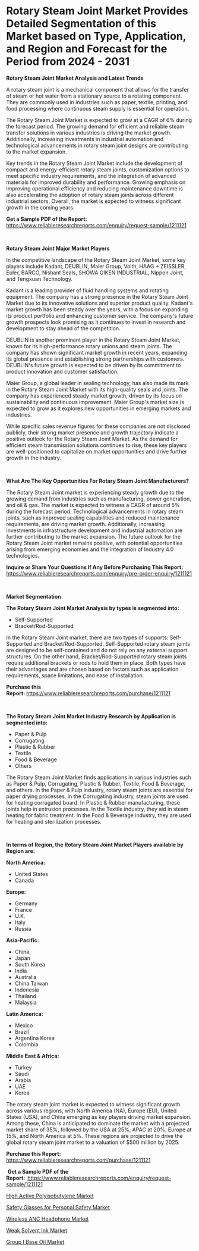 <p><h1>Rotary Steam Joint Market Provides Detailed Segmentation of this Market based on Type, Application, and Region and Forecast for the Period from 2024 - 2031</h1></p><p><strong>Rotary Steam Joint Market Analysis and Latest Trends</strong></p>
<p><p>A rotary steam joint is a mechanical component that allows for the transfer of steam or hot water from a stationary source to a rotating component. They are commonly used in industries such as paper, textile, printing, and food processing where continuous steam supply is essential for operation.</p><p>The Rotary Steam Joint Market is expected to grow at a CAGR of 6% during the forecast period. The growing demand for efficient and reliable steam transfer solutions in various industries is driving the market growth. Additionally, increasing investments in industrial automation and technological advancements in rotary steam joint designs are contributing to the market expansion.</p><p>Key trends in the Rotary Steam Joint Market include the development of compact and energy-efficient rotary steam joints, customization options to meet specific industry requirements, and the integration of advanced materials for improved durability and performance. Growing emphasis on improving operational efficiency and reducing maintenance downtime is also accelerating the adoption of rotary steam joints across different industrial sectors. Overall, the market is expected to witness significant growth in the coming years.</p></p>
<p><strong>Get a Sample PDF of the Report:&nbsp;</strong> <a href="https://www.reliableresearchreports.com/enquiry/request-sample/1211121">https://www.reliableresearchreports.com/enquiry/request-sample/1211121</a></p>
<p>&nbsp;</p>
<p><strong>Rotary Steam Joint Major Market Players</strong></p>
<p><p>In the competitive landscape of the Rotary Steam Joint Market, some key players include Kadant, DEUBLIN, Maier Group, Voith, HAAG + ZEISSLER, Euler, BARCO, Nishant Seals, SHOWA GIKEN INDUSTRIAL, Nippon Joint, and Tengxuan Technology.</p><p>Kadant is a leading provider of fluid handling systems and rotating equipment. The company has a strong presence in the Rotary Steam Joint Market due to its innovative solutions and superior product quality. Kadant's market growth has been steady over the years, with a focus on expanding its product portfolio and enhancing customer service. The company's future growth prospects look promising as it continues to invest in research and development to stay ahead of the competition.</p><p>DEUBLIN is another prominent player in the Rotary Steam Joint Market, known for its high-performance rotary unions and steam joints. The company has shown significant market growth in recent years, expanding its global presence and establishing strong partnerships with customers. DEUBLIN's future growth is expected to be driven by its commitment to product innovation and customer satisfaction.</p><p>Maier Group, a global leader in sealing technology, has also made its mark in the Rotary Steam Joint Market with its high-quality seals and joints. The company has experienced steady market growth, driven by its focus on sustainability and continuous improvement. Maier Group's market size is expected to grow as it explores new opportunities in emerging markets and industries.</p><p>While specific sales revenue figures for these companies are not disclosed publicly, their strong market presence and growth trajectory indicate a positive outlook for the Rotary Steam Joint Market. As the demand for efficient steam transmission solutions continues to rise, these key players are well-positioned to capitalize on market opportunities and drive further growth in the industry.</p></p>
<p>&nbsp;</p>
<p><strong>What Are The Key Opportunities For Rotary Steam Joint Manufacturers?</strong></p>
<p><p>The Rotary Steam Joint market is experiencing steady growth due to the growing demand from industries such as manufacturing, power generation, and oil & gas. The market is expected to witness a CAGR of around 5% during the forecast period. Technological advancements in rotary steam joints, such as improved sealing capabilities and reduced maintenance requirements, are driving market growth. Additionally, increasing investments in infrastructure development and industrial automation are further contributing to the market expansion. The future outlook for the Rotary Steam Joint market remains positive, with potential opportunities arising from emerging economies and the integration of Industry 4.0 technologies.</p></p>
<p><strong>Inquire or Share Your Questions If Any Before Purchasing This Report:</strong> <a href="https://www.reliableresearchreports.com/enquiry/pre-order-enquiry/1211121">https://www.reliableresearchreports.com/enquiry/pre-order-enquiry/1211121</a></p>
<p>&nbsp;</p>
<p><strong>Market Segmentation</strong></p>
<p><strong>The Rotary Steam Joint Market Analysis by types is segmented into:</strong></p>
<p><ul><li>Self-Supported</li><li>Bracket/Rod-Supported</li></ul></p>
<p><p>In the Rotary Steam Joint market, there are two types of supports: Self-Supported and Bracket/Rod-Supported. Self-Supported rotary steam joints are designed to be self-contained and do not rely on any external support structures. On the other hand, Bracket/Rod-Supported rotary steam joints require additional brackets or rods to hold them in place. Both types have their advantages and are chosen based on factors such as application requirements, space limitations, and ease of installation.</p></p>
<p><strong>Purchase this Report:&nbsp;</strong><a href="https://www.reliableresearchreports.com/purchase/1211121">https://www.reliableresearchreports.com/purchase/1211121</a></p>
<p>&nbsp;</p>
<p><strong>The Rotary Steam Joint Market Industry Research by Application is segmented into:</strong></p>
<p><ul><li>Paper & Pulp</li><li>Corrugating</li><li>Plastic & Rubber</li><li>Textile</li><li>Food & Beverage</li><li>Others</li></ul></p>
<p><p>The Rotary Steam Joint Market finds applications in various industries such as Paper & Pulp, Corrugating, Plastic & Rubber, Textile, Food & Beverage, and others. In the Paper & Pulp industry, rotary steam joints are essential for paper drying processes. In the Corrugating industry, steam joints are used for heating corrugated board. In Plastic & Rubber manufacturing, these joints help in extrusion processes. In the Textile industry, they aid in steam heating for fabric treatment. In the Food & Beverage industry, they are used for heating and sterilization processes.</p></p>
<p>&nbsp;</p>
<p><strong>In terms of Region, the Rotary Steam Joint Market Players available by Region are:</strong></p>
<p>
    <p> <strong> North America: </strong>
        <ul>
            <li>United States</li>
            <li>Canada</li>
        </ul>
        </p> 
    <p> <strong> Europe: </strong>
        <ul>
            <li>Germany</li>
            <li>France</li>
            <li>U.K.</li>
            <li>Italy</li>
            <li>Russia</li>
        </ul>
        </p> 
    <p> <strong> Asia-Pacific: </strong>
        <ul>
            <li>China</li>
            <li>Japan</li>
            <li>South Korea</li>
            <li>India</li>
            <li>Australia</li>
            <li>China Taiwan</li>
            <li>Indonesia</li>
            <li>Thailand</li>
            <li>Malaysia</li>
        </ul>
        </p> 
    <p> <strong> Latin America: </strong>
        <ul>
            <li>Mexico</li>
            <li>Brazil</li>
            <li>Argentina Korea</li>
            <li>Colombia</li>
        </ul>
        </p> 
    <p> <strong> Middle East & Africa: </strong>
        <ul>
            <li>Turkey</li>
            <li>Saudi</li>
            <li>Arabia</li>
            <li>UAE</li>
            <li>Korea</li>
        </ul>
    </p>
    </p>
<p><p>The rotary steam joint market is expected to witness significant growth across various regions, with North America (NA), Europe (EU), United States (USA), and China emerging as key players driving market expansion. Among these, China is anticipated to dominate the market with a projected market share of 35%, followed by the USA at 25%, APAC at 20%, Europe at 15%, and North America at 5%. These regions are projected to drive the global rotary steam joint market to a valuation of $500 million by 2025.</p></p>
<p><strong>Purchase this Report: </strong><a href="https://www.reliableresearchreports.com/purchase/1211121">https://www.reliableresearchreports.com/purchase/1211121</a></p>
<p>&nbsp;<strong>Get a Sample PDF of the Report:&nbsp;&nbsp;</strong><a href="https://www.reliableresearchreports.com/enquiry/request-sample/1211121">https://www.reliableresearchreports.com/enquiry/request-sample/1211121</a></p>
<p><strong></strong></p>
<p><p><a href="https://medium.com/@dougfahey534/decoding-high-active-polyisobutylene-market-metrics-market-share-trends-and-growth-patterns-12ad45175f50">High Active Polyisobutylene Market</a></p><p><a href="https://medium.com/@kevinbarnes75/safety-glasses-for-personal-safety-market-analysis-and-sze-forecasted-for-period-from-2024-to-2031-7b92ee7a8fbf">Safety Glasses for Personal Safety Market</a></p><p><a href="https://medium.com/@kevinbarnes75/wireless-anc-headphone-market-exploring-market-share-market-trends-and-future-growth-981114086c4b">Wireless ANC Headphone Market</a></p><p><a href="https://medium.com/@dougfahey534/weak-solvent-ink-market-report-reveals-the-latest-trends-and-growth-opportunities-of-this-market-5e7b074ea623">Weak Solvent Ink Market</a></p><p><a href="https://medium.com/@queenlittle95/group-i-base-oil-market-size-cagr-trends-2024-2030-072048645de8">Group I Base Oil Market</a></p></p>